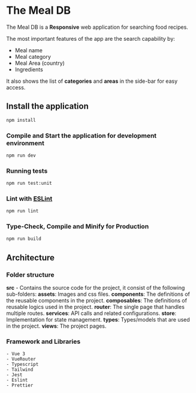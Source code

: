 # The Meal DB

The Meal DB is a **Responsive** web application for searching food recipes.
  
  The most important features of the app are the search capability by:
  *  Meal name
  *  Meal category
  *  Meal Area (country)
  *  Ingredients

It also shows the list of **categories** and **areas** in the side-bar for easy access.   
  

##  Install the application

```sh
npm install
```

### Compile and Start the application for development environment

```sh
npm run dev
```

### Running tests

```sh 
npm run test:unit
```

### Lint with [ESLint](https://eslint.org/)

```sh
npm run lint
```

### Type-Check, Compile and Minify for Production

```sh
npm run build
```

## Architecture

### Folder structure

**src** - Contains the source code for the project, it consist of the following sub-folders:
    **assets**: Images and css files.
    **components**: The definitions of the reusable components in the project.
    **composables**: The definitions of reusable logics used in the project.
    **router**: The single page that handles multiple routes.
    **services**: API calls and related configurations.
    **store**: Implementation for state management.
    **types**: Types/models that are used in the project.
    **views**: The project pages.

### Framework and Libraries 
    - Vue 3
    - VueRouter
    - Typescript
    - Tailwind
    - Jest
    - Eslint
    - Prettier

